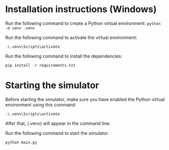 # Installation instructions (Windows)
Run the following command to create a Python virtual environment:
``python -m venv .venv``

Run the following command to activate the virtual environment:

``.\.venv\Scripts\activate``

Run the following command to install the dependencies:

``pip install -r requirements.txt``

# Starting the simulator
Before starting the simulator, make sure you have enabled the Python virtual environment using this command:

``.\.venv\Scripts\activate``

After that, (.venv) will appear in the command line.

Run the following command to start the simulator.

``python main.py``